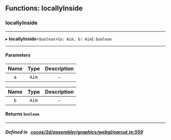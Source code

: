 ## Functions: locallyInside

### locallyInside


___
▸ **locallyInside**<`boolean`\>(`a: Aim, b: Aim`): `boolean`
___


#### Parameters

| Name | Type | Description |
| :------: | :------: | :------: |
| `a` | `Aim` | - |

| Name | Type | Description |
| :------: | :------: | :------: |
| `b` | `Aim` | - |


#### Returns `boolean` 
___


##### Defined in &nbsp;   [cocos/2d/assembler/graphics/webgl/earcut.ts:559](https://github.com/cocos-creator/engine/blob/c7bf6b8a9/cocos/2d/assembler/graphics/webgl/earcut.ts#L559)&nbsp;
